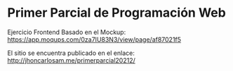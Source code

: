# Primer Parcial de Programación Web

Ejercicio Frontend Basado en el Mockup:
https://app.moqups.com/0za7IU83N3/view/page/af87021f5


El sitio se encuentra publicado en el enlace: http://jhoncarlosam.me/primerparcial20212/
